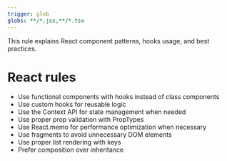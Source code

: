 ```yaml
---
trigger: glob
globs: **/*.jsx,**/*.tsx
---
```


This rule explains React component patterns, hooks usage, and best practices.


# React rules

- Use functional components with hooks instead of class components
- Use custom hooks for reusable logic
- Use the Context API for state management when needed
- Use proper prop validation with PropTypes
- Use React.memo for performance optimization when necessary
- Use fragments to avoid unnecessary DOM elements
- Use proper list rendering with keys
- Prefer composition over inheritance